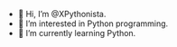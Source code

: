 - 👋 Hi, I’m @XPythonista.
- 👀 I’m interested in Python programming.
- 🌱 I’m currently learning Python.

<!---
XPythonista/XPythonista is a ✨ special ✨ repository because its `README.md` (this file) appears on your GitHub profile.
You can click the Preview link to take a look at your changes.
--->
